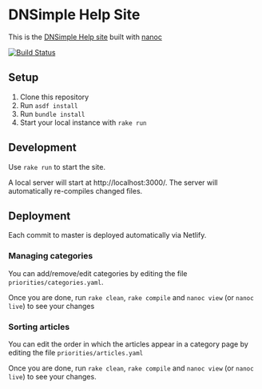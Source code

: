 # DNSimple Help Site

This is the [DNSimple Help site](https://support.dnsimple.com) built with [nanoc](http://nanoc.stoneship.org/)

[![Build Status](https://travis-ci.com/dnsimple/dnsimple-support.svg?branch=master)](https://travis-ci.com/dnsimple/dnsimple-support)


## Setup

1. Clone this repository
1. Run `asdf install`
1. Run `bundle install`
1. Start your local instance with `rake run`

## Development

Use `rake run` to start the site.

A local server will start at http://localhost:3000/. The server will automatically re-compiles changed files.

## Deployment

Each commit to master is deployed automatically via Netlify.

### Managing categories

You can add/remove/edit categories by editing the file `priorities/categories.yaml`.

Once you are done, run `rake clean`, `rake compile` and `nanoc view` (or `nanoc live`) to see your changes

### Sorting articles

You can edit the order in which the articles appear in a category page by editing the file `priorities/articles.yaml`

Once you are done, run `rake clean`, `rake compile` and `nanoc view` (or `nanoc live`) to see your changes.

